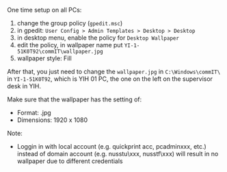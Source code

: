 One time setup on all PCs:  
1. change the group policy (`gpedit.msc`)
2. in gpedit: `User Config > Admin Templates > Desktop > Desktop`
3. in desktop menu, enable the policy for `Desktop Wallpaper`
4. edit the policy, in wallpaper name put `YI-1-51K0T92\commIT\wallpaper.jpg`
5. wallpaper style: Fill

After that, you just need to change the `wallpaper.jpg` in `C:\Windows\commIT\` in `YI-1-51K0T92`, which is YIH 01 PC, the one on the left on the supervisor desk in YIH. 

Make sure that the wallpaper has the setting of:
- Format: .jpg
- Dimensions: 1920 x 1080

Note:
- Loggin in with local account (e.g. quickprint acc, pcadminxxx, etc.) instead of domain account (e.g. nusstu\xxx, nusstf\xxx) will result in no wallpaper due to different credentials
